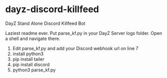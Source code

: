 # dayz-discord-killfeed
DayZ Stand Alone Discord Killfeed Bot

Laziest readme ever. Put parse_kf.py in your DayZ Server logs folder. Open a shell and navigate there. 

1. Edit parse_kf.py and add your Discord webhook url on line 7
2. install python3
3. pip install tailer
4. pip install discord
5. python3 parse_kf.py
